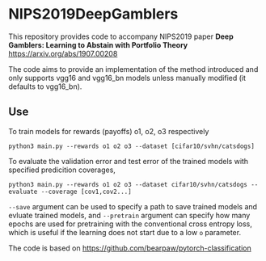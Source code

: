 # NIPS2019DeepGamblers
This repository provides code to accompany NIPS2019 paper __Deep Gamblers: Learning to Abstain with Portfolio Theory__ https://arxiv.org/abs/1907.00208  

The code aims to provide an implementation of the method introduced and only supports vgg16 and vgg16_bn models unless manually modified (it defaults to vgg16_bn). 
   
## Use
To train models for rewards (payoffs) o1, o2, o3 respectively     
  
```python3 main.py --rewards o1 o2 o3 --dataset [cifar10/svhn/catsdogs]```   
   
To evaluate the validation error and test error of the trained models with specified predicition coverages,  
  
```python3 main.py --rewards o1 o2 o3 --dataset cifar10/svhn/catsdogs --evaluate --coverage [cov1,cov2...]```   

`--save` argument can be used to specify a path to save trained models and evluate trained models, and `--pretrain` argument can specify how many epochs are used for pretraining with the conventional cross entropy loss, which is useful if the learning does not start due to a low `o` parameter.
   
   
The code is based on https://github.com/bearpaw/pytorch-classification
